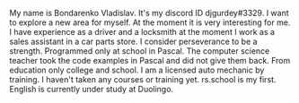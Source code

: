 My name is Bondarenko Vladislav. 
It's my discord ID djgurdey#3329. 
I want to explore a new area for myself. At the moment it is very interesting for me. 
I have experience as a driver and a locksmith at the moment I work as a sales assistant in a car parts store. 
I consider perseverance to be a strength. Programmed only at school in Pascal. 
The computer science teacher took the code examples in Pascal and did not give them back. 
From education only college and school. I am a licensed auto mechanic by training. 
I haven't taken any courses or training yet. rs.school is my first. 
English is currently under study at Duolingo.
